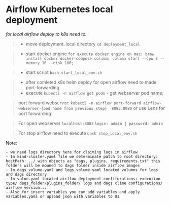 
# Airflow Kubernetes local deployment 

_for local airflow deploy to k8s need to:_
> * move deployment_local directory `cd deployment_local`

> * start docker engine `for execute docker engine on mac: brew install docker docker-compose colima; colima start --cpu 8 --memory 10 --disk 100;`

> * start script `bash start_local_env.sh`

> * after comleted k8s helm deploy for open airflow need to made port-forwarding
> * execute `kubectl -n airflow get pods` - get webserver pod name;

> port forward webserver: 
`kubectl -n airflow port-forward airflow-webserver-{pod name from previous step}  8083:8080` or use Lens for port forwarding

> For open webserver `localhost:8083` ```login: admin | password: admin```

> For stop airflow need to execute `bash stop_local_env.sh`

> 
Note:

    - we need logs directory here for claiming logs in airflow
    - In kind-cluster.yaml file we determinate patch to root directory: hostPath: ../ with objects as "dags, plugins, requirements.txt" this folders will be mouned to dags folder inside airflow images
    - In dags_volume.yaml and logs_volume.yaml located volumns for logs and dags directory
    - In value.yaml located airflow deployment confifurations: execution type/ dags_folder/plugins_folder/ logs and dags clime configurations/  airflow version...
    - Also for insert variables you can add variables and apply variables.yaml or upload json with variables to UI
